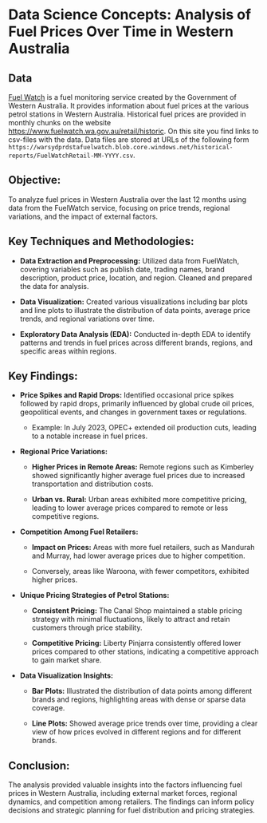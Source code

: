 # Data Science Concepts: Analysis of Fuel Prices Over Time in Western Australia

## Data

[Fuel Watch](https://www.fuelwatch.wa.gov.au) is a fuel monitoring service created by the Government of Western Australia. It provides information about fuel prices at the various petrol stations in Western Australia.
Historical fuel prices are provided in monthly chunks on the website https://www.fuelwatch.wa.gov.au/retail/historic. On this site you find links to csv-files with the data. Data files are stored at URLs of the following form `https://warsydprdstafuelwatch.blob.core.windows.net/historical-reports/FuelWatchRetail-MM-YYYY.csv`. 

## Objective:
To analyze fuel prices in Western Australia over the last 12 months using data from the FuelWatch service, focusing on price trends, regional variations, and the impact of external factors.

## Key Techniques and Methodologies:
- **Data Extraction and Preprocessing:** Utilized data from FuelWatch, covering variables such as publish date, trading names, brand description, product price, location, and region. Cleaned and prepared the data for analysis.

- **Data Visualization:** Created various visualizations including bar plots and line plots to illustrate the distribution of data points, average price trends, and regional variations over time.

- **Exploratory Data Analysis (EDA):** Conducted in-depth EDA to identify patterns and trends in fuel prices across different brands, regions, and specific areas within regions.

## Key Findings:
- **Price Spikes and Rapid Drops:** Identified occasional price spikes followed by rapid drops, primarily influenced by global crude oil prices, geopolitical events, and changes in government taxes or regulations.

  - Example: In July 2023, OPEC+ extended oil production cuts, leading to a notable increase in fuel prices.

- **Regional Price Variations:**

  - **Higher Prices in Remote Areas:** Remote regions such as Kimberley showed significantly higher average fuel prices due to increased transportation and distribution costs.

  - **Urban vs. Rural:** Urban areas exhibited more competitive pricing, leading to lower average prices compared to remote or less competitive regions.

- **Competition Among Fuel Retailers:**

  - **Impact on Prices:** Areas with more fuel retailers, such as Mandurah and Murray, had lower average prices due to higher competition.

  - Conversely, areas like Waroona, with fewer competitors, exhibited higher prices.

- **Unique Pricing Strategies of Petrol Stations:**

  - **Consistent Pricing:** The Canal Shop maintained a stable pricing strategy with minimal fluctuations, likely to attract and retain customers through price stability.

  - **Competitive Pricing:** Liberty Pinjarra consistently offered lower prices compared to other stations, indicating a competitive approach to gain market share.

- **Data Visualization Insights:**

  - **Bar Plots:** Illustrated the distribution of data points among different brands and regions, highlighting areas with dense or sparse data coverage.

  - **Line Plots:** Showed average price trends over time, providing a clear view of how prices evolved in different regions and for different brands.

## Conclusion:
The analysis provided valuable insights into the factors influencing fuel prices in Western Australia, including external market forces, regional dynamics, and competition among retailers. The findings can inform policy decisions and strategic planning for fuel distribution and pricing strategies.
